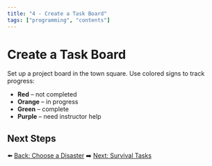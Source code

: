```yaml
---
title: "4 - Create a Task Board"
tags: ["programming", "contents"]
---
```

# Create a Task Board

Set up a project board in the town square. Use colored signs to track progress:
- **Red** – not completed
- **Orange** – in progress
- **Green** – complete
- **Purple** – need instructor help

## Next Steps

⬅️ [Back: Choose a Disaster](/sustainability_lab/Day-1/02_choose_disaster)
➡️ [Next: Survival Tasks](/sustainability_lab/Day-1/04_survival_tasks)
